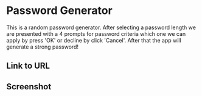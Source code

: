 # Password Generator

This is a random password generator. After selecting a password length we are presented with a 4 prompts for password criteria which one we can apply by press 'OK' or decline by click 'Cancel'. After that the app will generate a strong password!

## Link to URL

## Screenshot
